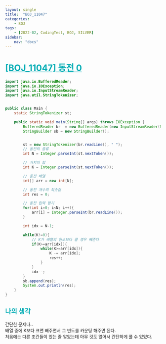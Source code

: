 ```yaml
---
layout: single
title:  "BOJ_11047"
categories: 
    - BOJ
tags: 
    - [2022-02, CodingTest, BOJ, SILVER]
sidebar:
    nav: "docs"
---
```


# <b><a style="color:#00adb5" href="https://www.acmicpc.net/problem/11047" target=_blank>[BOJ_11047] 동전 0</a></b>

```java
import java.io.BufferedReader;
import java.io.IOException;
import java.io.InputStreamReader;
import java.util.StringTokenizer;


public class Main {
    static StringTokenizer st;

    public static void main(String[] args) throws IOException {
        BufferedReader br  = new BufferedReader(new InputStreamReader(System.in));
        StringBuilder sb = new StringBuilder();


        st = new StringTokenizer(br.readLine(), " ");
        // 동전의 종류
        int N = Integer.parseInt(st.nextToken());

        // 가치의 합
        int K = Integer.parseInt(st.nextToken());

        // 동전 배열
        int[] arr = new int[N];

        // 동전 개수의 최솟값
        int res = 0;

        // 동전 입력 받기
        for(int i=0; i<N; i++){
            arr[i] = Integer.parseInt(br.readLine());
        }

        int idx = N-1;

        while(K!=0){
            // K가 배열의 원소보다 클 경우 빼준다
            if(K>=arr[idx]){
                while(K>=arr[idx]){
                    K -= arr[idx];
                    res++;
                }
            }
            idx--;
        }
        sb.append(res);
        System.out.println(res);
    }
}
```


## <b><a style="color:#00adb5">나의 생각</a></b>
간단한 문제다.. <br>
배열 중에 K보다 크면 빼주면서 그 빈도를 카운팅 해주면 된다.<br>
처음에는 다른 조건들이 있는 줄 알았는데 아무 것도 없어서 간단하게 풀 수 있었다. 

